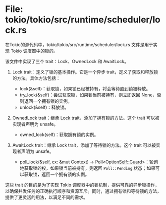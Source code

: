 # File: tokio/tokio/src/runtime/scheduler/lock.rs

在Tokio的源代码中，tokio/tokio/src/runtime/scheduler/lock.rs 文件是用于实现 Tokio 调度器中的锁的。

该文件中实现了三个 trait：Lock、OwnedLock 和 AwaitLock。

1. Lock<T> trait：定义了锁的基本操作。它是一个异步 trait，定义了获取和释放锁的方法。具体方法包括：
   - lock(&self)：获取锁，如果锁已经被持有，将会等待直到锁被释放。
   - try_lock(&self)：尝试获取锁，如果锁当前被持有，则立即返回 None，否则返回一个拥有锁的实例。
   - unlock(&self)：释放锁。

2. OwnedLock<T> trait：继承 Lock<T> trait，添加了拥有锁的方法。这个 trait 可以被实现者声明为 unsafe。
   - owned_lock(self)：获取拥有锁的实例。

3. AwaitLock<T> trait：继承 Lock<T> trait，添加了等待锁的方法。这个 trait 可以被实现者声明为 unsafe。
   - poll_lock(&self, cx: &mut Context) -> Poll<Option<Self::Guard>>：轮询地获取锁的权，如果锁当前被持有，则返回 `Poll::Pending` 状态；如果可以获取锁，返回一个拥有锁的实例。

这些 trait 的目的是为了实现 Tokio 调度器中的锁机制，提供可靠的异步锁操作，以确保并发任务的正确执行顺序和资源互斥。同时，通过拥有锁和等待锁的方法，提供了更灵活的用法，以满足不同的需求。

